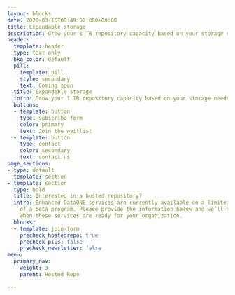 ```yaml
---
layout: blocks
date: 2020-03-16T09:49:58.000+00:00
title: Expandable storage
description: Grow your 1 TB repository capacity based on your storage needs in 1 TB increments.
header:
  template: header
  type: text only
  bkg_color: default
  pill:
    template: pill
    style: secondary
    text: Coming soon
  title: Expandable storage
  intro: Grow your 1 TB repository capacity based on your storage needs in 1 TB increments.
  buttons:
  - template: button
    type: subscribe form
    color: primary
    text: Join the waitlist
  - template: button
    type: contact
    color: secondary
    text: contact us
page_sections:
- type: default
  template: section
- template: section
  type: bold
  title: Interested in a hosted repository?
  intro: Enhanced DataONE services are currently available on a limited basis as part
    of a beta program. Please provide the information below and we’ll get in touch
    when these services are ready for your organization.
  blocks:
  - template: join-form
    precheck_hostedrepo: true
    precheck_plus: false
    precheck_newsletter: false
menu:
  primary_nav:
    weight: 3
    parent: Hosted Repo

---
```

